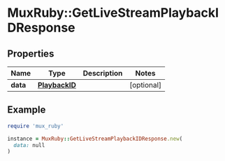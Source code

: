 # MuxRuby::GetLiveStreamPlaybackIDResponse

## Properties

| Name | Type | Description | Notes |
| ---- | ---- | ----------- | ----- |
| **data** | [**PlaybackID**](PlaybackID.md) |  | [optional] |

## Example

```ruby
require 'mux_ruby'

instance = MuxRuby::GetLiveStreamPlaybackIDResponse.new(
  data: null
)
```

